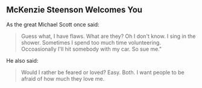 ## McKenzie Steenson Welcomes You

As the great Michael Scott once said:

> Guess what, I have flaws. What are they? Oh I don't know.
> I sing in the shower.
> Sometimes I spend too much time volunteering.
> Occoasionally I'll hit somebody with my car.
> So sue me."

He also said:

> Would I rather be feared or loved?
> Easy.
> Both.
> I want people to be afraid of how much they love me.

